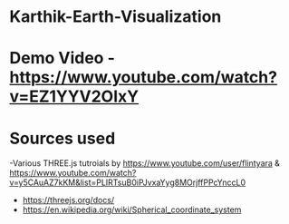 # Karthik-Earth-Visualization

# Demo Video - https://www.youtube.com/watch?v=EZ1YYV2OIxY



# Sources used

 -Various THREE.js tutroials by 
  https://www.youtube.com/user/flintyara 
  & 
  https://www.youtube.com/watch?v=y5CAuAZ7kKM&list=PLIRTsuB0iPJvxaYyg8MOrjffPPcYnccL0
  
 - https://threejs.org/docs/
 - https://en.wikipedia.org/wiki/Spherical_coordinate_system
